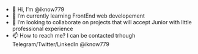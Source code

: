 - 👋 Hi, I’m @iknow779
- 🌱 I’m currently learning FrontEnd web developement
- 👀 I’m looking to collaborate on projects that will accept Junior with little professional experience
- 📫 How to reach me? I can be contacted trhough Telegram/Twitter/LinkedIn @iknow779

<!---
iknow779/iknow779 is a ✨ special ✨ repository because its `README.md` (this file) appears on your GitHub profile.
You can click the Preview link to take a look at your changes.
--->
